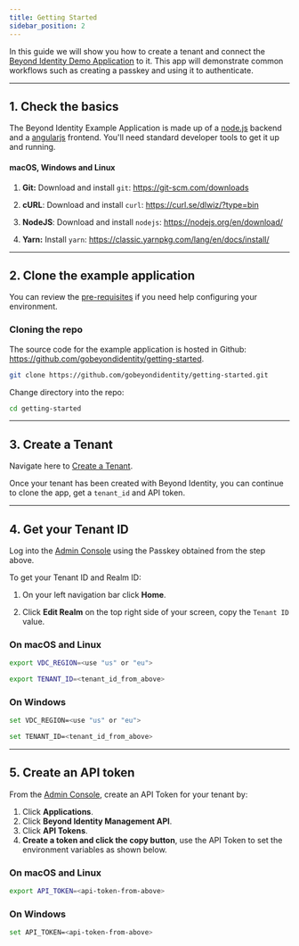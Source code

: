 ```yaml
---
title: Getting Started
sidebar_position: 2
---
```


In this guide we will show you how to create a tenant and connect the [Beyond Identity Demo Application](https://github.com/gobeyondidentity/getting-started) to it. This app will demonstrate common workflows such as creating a passkey and using it to authenticate.

--- 

## 1. Check the basics

The Beyond Identity Example Application is made up of a [node.js](https://nodejs.org) backend and a [angularjs](https://angular.io/) frontend. You'll need standard developer tools to get it up and running.

#### **macOS, Windows and Linux**

1. **Git:** Download and install `git`: https://git-scm.com/downloads

2. **cURL**: Download and install `curl`: https://curl.se/dlwiz/?type=bin

2. **NodeJS**: Download and install `nodejs`: https://nodejs.org/en/download/

3. **Yarn:** Install `yarn`: https://classic.yarnpkg.com/lang/en/docs/install/

--- 

## 2. Clone the example application

You can review the [pre-requisites](#pre-requisites) if you need help configuring your environment. 

### Cloning the repo

The source code for the example application is hosted in Github: https://github.com/gobeyondidentity/getting-started.

```bash
git clone https://github.com/gobeyondidentity/getting-started.git
```

Change directory into the repo: 

```bash
cd getting-started
```

---

## 3. Create a Tenant

Navigate here to [Create a Tenant](https://www.beyondidentity.com/developers/signup).

Once your tenant has been created with Beyond Identity, you can continue to clone the app, get a `tenant_id` and API token.

--- 

## 4. Get your Tenant ID
Log into the [Admin Console](https://console-us.beyondidentity.com) using the Passkey obtained from the step above. 

To get your Tenant ID and Realm ID: 

1. On your left navigation bar click **Home**. 

2. Click **Edit Realm** on the top right side of your screen, copy the `Tenant ID` value. 

### **On macOS and Linux**

```bash
export VDC_REGION=<use "us" or "eu">
```

```bash
export TENANT_ID=<tenant_id_from_above>
```

### **On Windows**
```bash
set VDC_REGION=<use "us" or "eu">
```

```bash
set TENANT_ID=<tenant_id_from_above>
```
--- 
## 5. Create an API token

From the [Admin Console](https://console-us.beyondidentity.com), create an API Token for your tenant by: 

1. Click **Applications**.
2. Click **Beyond Identity Management API**.
3. Click **API Tokens**.
4. **Create a token and click the copy button**, use the API Token to set the environment variables as shown below. 

### **On macOS and Linux**

```bash
export API_TOKEN=<api-token-from-above>
```

### **On Windows**
```bash
set API_TOKEN=<api-token-from-above>
```




